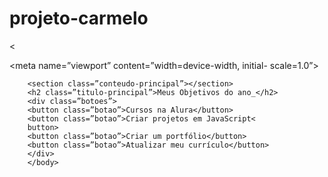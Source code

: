 # projeto-carmelo
<<!DOCTYPE html>
<html lang=”pt-br”>
<head>
<meta charset=”UTF-8”>

<meta name=”viewport” content=”width=device-width, initial-
scale=1.0”>

<title>Meus objetivos do ano</title>
<link rel="stylesheet" href="style.css">
</head>
<body>
</body>
</html>
<body>
      
        <section class=”conteudo-principal”></section>
        <h2 class=”titulo-principal”>Meus Objetivos do ano_</h2>
        <div class=”botoes”>
        <button class=”botao”>Cursos na Alura</button>
        <button class=”botao”>Criar projetos em JavaScript<
        button>
        <button class=”botao”>Criar um portfólio</button>
        <button class=”botao”>Atualizar meu currículo</button>
        </div>
        </body>
